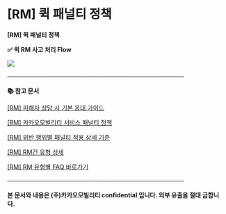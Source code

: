 # [RM] 퀵 패널티 정책

**[RM] 퀵 패널티 정책**

**✅ 퀵 RM 사고 처리 Flow**

![](https://kakaomobilitysupport.zendesk.com/hc/article_attachments/48037428808601)

**─────────────────────────────────────────**

**📚 참고 문서**

[[RM] 피해자 상담 시 기본 응대 가이드](https://kakaomobilitysupport.zendesk.com/hc/ko/articles/39913421703833)

[[RM] 카카오모빌리티 서비스 패널티 정책](https://kakaomobilitysupport.zendesk.com/hc/ko/articles/39999418590105)

[[RM] 위반 행위별 패널티 적용 상세 기준](https://kakaomobilitysupport.zendesk.com/hc/ko/articles/40001886598553)

[[RM] RM건 유형 상세](https://kakaomobilitysupport.zendesk.com/hc/ko/articles/40002148279065)

[[RM] RM 유형별 FAQ 바로가기](https://kakaomobilitysupport.zendesk.com/hc/ko/categories/39898251758745--RM-RM-%EC%9C%A0%ED%98%95%EB%B3%84-FAQ)

**─────────────────────────────────────────**

**본 문서와 내용은 (주)카카오모빌리티 confidential 입니다. 외부 유출을 절대 금합니다.**